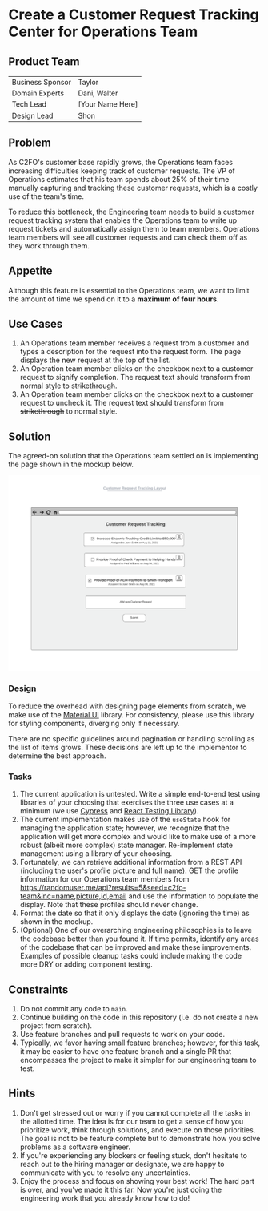 # Create a Customer Request Tracking Center for Operations Team
## Product Team
|                  |                  |
|------------------|------------------|
| Business Sponsor | Taylor           |
| Domain Experts   | Dani, Walter     |
| Tech Lead        | [Your Name Here] |
| Design Lead      | Shon             |

## Problem
As C2FO's customer base rapidly grows, the Operations team faces increasing difficulties keeping track of customer requests. The VP of Operations estimates that his team spends about 25% of their time manually capturing and tracking these customer requests, which is a costly use of the team's time.

To reduce this bottleneck, the Engineering team needs to build a customer request tracking system that enables the Operations team to write up request tickets and automatically assign them to team members. Operations team members will see all customer requests and can check them off as they work through them.

## Appetite
Although this feature is essential to the Operations team, we want to limit the amount of time we spend on it to a **maximum of four hours**.

## Use Cases
1. An Operations team member receives a request from a customer and types a description for the request into the request form. The page displays the new request at the top of the list.
2. An Operation team member clicks on the checkbox next to a customer request to signify completion. The request text should transform from normal style to ~~strikethrough~~.
3. An Operation team member clicks on the checkbox next to a customer request to uncheck it. The request text should transform from ~~strikethrough~~ to normal style.

## Solution
The agreed-on solution that the Operations team settled on is implementing the page shown in the mockup below.

![image](mockup.png)

### Design
To reduce the overhead with designing page elements from scratch, we make use of the [Material UI](https://mui.com/) library. For consistency, please use this library for styling components, diverging only if necessary.

There are no specific guidelines around pagination or handling scrolling as the list of items grows. These decisions are left up to the implementor to determine the best approach.

### Tasks
1. The current application is untested. Write a simple end-to-end test using libraries of your choosing that exercises the three use cases at a minimum (we use [Cypress](https://www.cypress.io/) and [React Testing Library](https://testing-library.com/docs/react-testing-library/intro/)).
2. The current implementation makes use of the `useState` hook for managing the application state; however, we recognize that the application will get more complex and would like to make use of a more robust (albeit more complex) state manager. Re-implement state management using a library of your choosing.
3. Fortunately, we can retrieve additional information from a REST API (including the user's profile picture and full name). GET the profile information for our Operations team members from https://randomuser.me/api?results=5&seed=c2fo-team&inc=name,picture,id,email and use the information to populate the display. Note that these profiles should never change.
4. Format the date so that it only displays the date (ignoring the time) as shown in the mockup.
5. (Optional) One of our overarching engineering philosophies is to leave the codebase better than you found it. If time permits, identify any areas of the codebase that can be improved and make these improvements. Examples of possible cleanup tasks could include making the code more DRY or adding component testing.

## Constraints
1. Do not commit any code to `main`.
2. Continue building on the code in this repository (i.e. do not create a new project from scratch).
3. Use feature branches and pull requests to work on your code.
4. Typically, we favor having small feature branches; however, for this task, it may be easier to have one feature branch and a single PR that encompasses the project to make it simpler for our engineering team to test.

## Hints
1. Don't get stressed out or worry if you cannot complete all the tasks in the allotted time. The idea is for our team to get a sense of how you prioritize work, think through solutions, and execute on those priorities. The goal is not to be feature complete but to demonstrate how you solve problems as a software engineer.
2. If you're experiencing any blockers or feeling stuck, don't hesitate to reach out to the hiring manager or designate, we are happy to communicate with you to resolve any uncertainties.
3. Enjoy the process and focus on showing your best work! The hard part is over, and you've made it this far. Now you're just doing the engineering work that you already know how to do!
